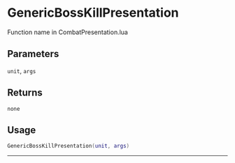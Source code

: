 # GenericBossKillPresentation
Function name in CombatPresentation.lua
## Parameters
`unit`, `args`
## Returns
`none`
## Usage
```lua
GenericBossKillPresentation(unit, args)
```
---
